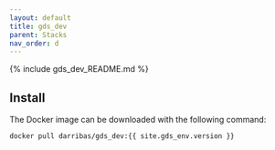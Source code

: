 ```yaml
---
layout: default
title: gds_dev
parent: Stacks
nav_order: d 
---
```


{% include gds_dev_README.md %}

## Install

The Docker image can be downloaded with the following command:

```
docker pull darribas/gds_dev:{{ site.gds_env.version }}
```
